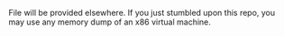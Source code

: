 File will be provided elsewhere. 
If you just stumbled upon this repo, you may use any memory dump of an x86 virtual machine.
